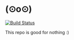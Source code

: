 # (⊙o⊙)
[![Build Status](https://travis-ci.org/3013216027/util.svg?branch=master)](https://travis-ci.org/3013216027/util)

This repo is good for nothing :)

